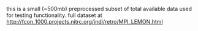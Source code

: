 this is a small (~500mb) preprocessed subset of total available data used for testing functionality. full dataset at http://fcon_1000.projects.nitrc.org/indi/retro/MPI_LEMON.html